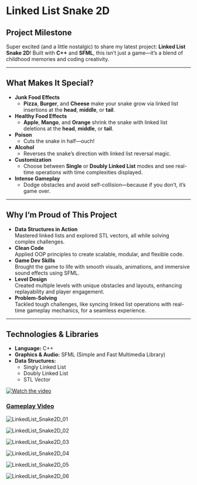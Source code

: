 # Linked List Snake 2D

## Project Milestone

Super excited (and a little nostalgic) to share my latest project: **Linked List Snake 2D**! Built with **C++** and **SFML**, this isn’t just a game—it’s a blend of childhood memories and coding creativity.

---

## What Makes It Special?

- **Junk Food Effects**  
  - **Pizza**, **Burger**, and **Cheese** make your snake grow via linked list insertions at the **head**, **middle**, or **tail**.
- **Healthy Food Effects**  
  - **Apple**, **Mango**, and **Orange** shrink the snake with linked list deletions at the **head**, **middle**, or **tail**.
- **Poison**  
  - Cuts the snake in half—ouch!
- **Alcohol**  
  - Reverses the snake’s direction with linked list reversal magic.
- **Customization**  
  - Choose between **Single** or **Doubly Linked List** modes and see real-time operations with time complexities displayed.
- **Intense Gameplay**  
  - Dodge obstacles and avoid self-collision—because if you don’t, it’s game over.

---

## Why I’m Proud of This Project

- **Data Structures in Action**  
  Mastered linked lists and explored STL vectors, all while solving complex challenges.
- **Clean Code**  
  Applied OOP principles to create scalable, modular, and flexible code.
- **Game Dev Skills**  
  Brought the game to life with smooth visuals, animations, and immersive sound effects using SFML.
- **Level Design**  
  Created multiple levels with unique obstacles and layouts, enhancing replayability and player engagement.
- **Problem-Solving**  
  Tackled tough challenges, like syncing linked list operations with real-time gameplay mechanics, for a seamless experience.

---

## Technologies & Libraries

- **Language:** C++
- **Graphics & Audio:** SFML (Simple and Fast Multimedia Library)
- **Data Structures:**  
  - Singly Linked List  
  - Doubly Linked List  
  - STL Vector

[![Watch the video](https://img.youtube.com/vi/Dq414KbkRGU/maxresdefault.jpg)](https://youtu.be/Dq414KbkRGU)
### [Gameplay Video](https://youtu.be/Dq414KbkRGU)

![LinkedList_Snake2D_01](https://github.com/user-attachments/assets/c2ae8fe6-7523-4641-9779-1788a9af9b97)

![LinkedList_Snake2D_02](https://github.com/user-attachments/assets/196e19d8-18c1-4873-a906-17457325a5fe)

![LinkedList_Snake2D_03](https://github.com/user-attachments/assets/55c69531-72ec-4581-bd8f-ed54a2dd611b)

![LinkedList_Snake2D_04](https://github.com/user-attachments/assets/75f5f8d1-e1b6-40ec-80f2-452b00b91df0)

![LinkedList_Snake2D_05](https://github.com/user-attachments/assets/af2f3ff8-fa78-4945-9167-7b298d9c3186)

![LinkedList_Snake2D_06](https://github.com/user-attachments/assets/537a0396-8a57-4dd1-964b-6b2057d0527f)

